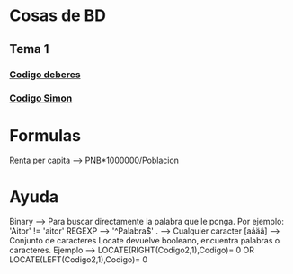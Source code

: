 # Cosas de BD
## Tema 1
### [Codigo deberes](code-work.md)
### [Codigo Simon](simon-code.md)
# Formulas
Renta per capita --> PNB*1000000/Poblacion

# Ayuda
Binary --> Para buscar directamente la palabra que le ponga. Por ejemplo: 'Aitor' != 'aitor'
REGEXP --> '^Palabra$' . --> Cualquier caracter [aáäâ] --> Conjunto de caracteres
Locate devuelve booleano, encuentra palabras o caracteres. Ejemplo --> LOCATE(RIGHT(Codigo2,1),Codigo)= 0 OR LOCATE(LEFT(Codigo2,1),Codigo)= 0
